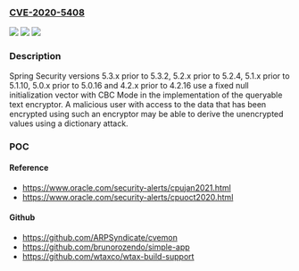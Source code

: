 ### [CVE-2020-5408](https://cve.mitre.org/cgi-bin/cvename.cgi?name=CVE-2020-5408)
![](https://img.shields.io/static/v1?label=Product&message=Spring%20Security&color=blue)
![](https://img.shields.io/static/v1?label=Version&message=4.24.2.16%20&color=brighgreen)
![](https://img.shields.io/static/v1?label=Vulnerability&message=CWE-329%3A%20Not%20Using%20a%20Random%20IV%20with%20CBC%20Mode&color=brighgreen)

### Description

Spring Security versions 5.3.x prior to 5.3.2, 5.2.x prior to 5.2.4, 5.1.x prior to 5.1.10, 5.0.x prior to 5.0.16 and 4.2.x prior to 4.2.16 use a fixed null initialization vector with CBC Mode in the implementation of the queryable text encryptor. A malicious user with access to the data that has been encrypted using such an encryptor may be able to derive the unencrypted values using a dictionary attack.

### POC

#### Reference
- https://www.oracle.com/security-alerts/cpujan2021.html
- https://www.oracle.com/security-alerts/cpuoct2020.html

#### Github
- https://github.com/ARPSyndicate/cvemon
- https://github.com/brunorozendo/simple-app
- https://github.com/wtaxco/wtax-build-support

